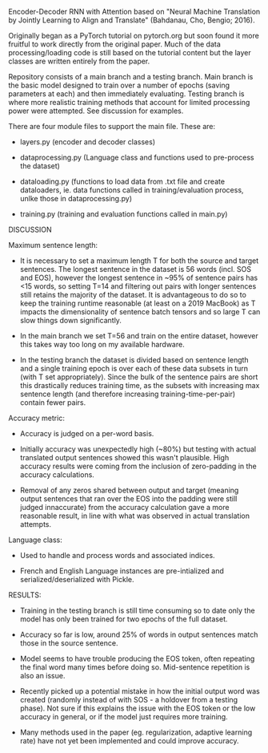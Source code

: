 Encoder-Decoder RNN with Attention based on "Neural Machine Translation by Jointly Learning to Align and Translate" (Bahdanau, Cho, Bengio; 2016).

Originally began as a PyTorch tutorial on pytorch.org but soon found it more fruitful to work directly from the original paper. Much of the data processing/loading code is still based on the tutorial content but the layer classes are written entirely from the paper.

Repository consists of a main branch and a testing branch. Main branch is the basic model designed to train over a number of epochs (saving parameters at each) and then immediately evaluating. Testing branch is where more realistic training methods that account for limited processing power were attempted. See discussion for examples.

There are four module files to support the main file. These are:

- layers.py (encoder and decoder classes)

- dataprocessing.py (Language class and functions used to pre-process the dataset)

- dataloading.py (functions to load data from .txt file and create dataloaders, ie. data functions called in training/evaluation process, unlke those in dataprocessing.py)

- training.py (training and evaluation functions called in main.py)




DISCUSSION

Maximum sentence length:

- It is necessary to set a maximum length T for both the source and target sentences. The longest sentence in the dataset is 56 words (incl. SOS and EOS), however the longest sentence in ~95% of sentence pairs has <15 words, so setting T=14 and filtering out pairs with longer sentences still retains the majority of the dataset. It is advantageous to do so to keep the training runtime reasonable (at least on a 2019 MacBook) as T impacts the dimensionality of sentence batch tensors and so large T can slow things down significantly.

- In the main branch we set T=56 and train on the entire dataset, however this takes way too long on my available hardware.

- In the testing branch the dataset is divided based on sentence length and a single training epoch is over each of these data subsets in turn (with T set appropriately). Since the bulk of the sentence pairs are short this drastically reduces training time, as the subsets with increasing max sentence length (and therefore increasing training-time-per-pair) contain fewer pairs.


Accuracy metric:

- Accuracy is judged on a per-word basis.

- Initially accuracy was unexpectedly high (~80%) but testing with actual translated output sentences showed this wasn't plausible. High accuracy results were coming from the inclusion of zero-padding in the accuracy calculations.

- Removal of any zeros shared between output and target (meaning output sentences that ran over the EOS into the padding were still judged innaccurate) from the accuracy calculation gave a more reasonable result, in line with what was observed in actual translation attempts.


Language class:

- Used to handle and process words and associated indices.

- French and English Language instances are pre-intialized and serialized/deserialized with Pickle.




RESULTS:

- Training in the testing branch is still time consuming so to date only the model has only been trained for two epochs of the full dataset.

- Accuracy so far is low, around 25% of words in output sentences match those in the source sentence.

- Model seems to have trouble producing the EOS token, often repeating the final word many times before doing so. Mid-sentence repetition is also an issue.

- Recently picked up a potential mistake in how the initial output word was created (randomly instead of with SOS - a holdover from a testing phase). Not sure if this explains the issue with the EOS token or the low accuracy in general, or if the model just requires more training.

- Many methods used in the paper (eg. regularization, adaptive learning rate) have not yet been implemented and could improve accuracy.

